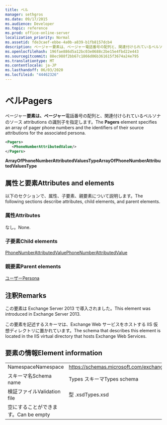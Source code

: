 ```yaml
---
title: ベル
manager: sethgros
ms.date: 09/17/2015
ms.audience: Developer
ms.topic: reference
ms.prod: office-online-server
localization_priority: Normal
ms.assetid: fde3caef-ebbe-4a0b-a839-b1fb8157dcb4
description: ページャー要素は、ページャー電話番号の配列と、関連付けられているペルソナのソース attributions の識別子を指定します。
ms.openlocfilehash: 196fae886d5a12bc03e0688c2be15e4fbd22e443
ms.sourcegitcommit: 88ec988f2bb67c1866d06b361615f3674a24e795
ms.translationtype: MT
ms.contentlocale: ja-JP
ms.lasthandoff: 06/03/2020
ms.locfileid: "44462326"
---
```

# <a name="pagers"></a><span data-ttu-id="f2c1a-103">ベル</span><span class="sxs-lookup"><span data-stu-id="f2c1a-103">Pagers</span></span>

<span data-ttu-id="f2c1a-104">ページャー**要素は、ページャー**電話番号の配列と、関連付けられているペルソナのソース attributions の識別子を指定します。</span><span class="sxs-lookup"><span data-stu-id="f2c1a-104">The **Pagers** element specifies an array of pager phone numbers and the identifiers of their source attributions for the associated persona.</span></span> 
  
```XML
<Pagers>
   <PhoneNumberAttributedValue/>
</Pagers>

```

 <span data-ttu-id="f2c1a-105">**ArrayOfPhoneNumberAttributedValuesType**</span><span class="sxs-lookup"><span data-stu-id="f2c1a-105">**ArrayOfPhoneNumberAttributedValuesType**</span></span>
## <a name="attributes-and-elements"></a><span data-ttu-id="f2c1a-106">属性と要素</span><span class="sxs-lookup"><span data-stu-id="f2c1a-106">Attributes and elements</span></span>

<span data-ttu-id="f2c1a-107">以下のセクションで、属性、子要素、親要素について説明します。</span><span class="sxs-lookup"><span data-stu-id="f2c1a-107">The following sections describe attributes, child elements, and parent elements.</span></span>
  
### <a name="attributes"></a><span data-ttu-id="f2c1a-108">属性</span><span class="sxs-lookup"><span data-stu-id="f2c1a-108">Attributes</span></span>

<span data-ttu-id="f2c1a-109">なし。</span><span class="sxs-lookup"><span data-stu-id="f2c1a-109">None.</span></span>
  
### <a name="child-elements"></a><span data-ttu-id="f2c1a-110">子要素</span><span class="sxs-lookup"><span data-stu-id="f2c1a-110">Child elements</span></span>

[<span data-ttu-id="f2c1a-111">PhoneNumberAttributedValue</span><span class="sxs-lookup"><span data-stu-id="f2c1a-111">PhoneNumberAttributedValue</span></span>](phonenumberattributedvalue.md)
  
### <a name="parent-elements"></a><span data-ttu-id="f2c1a-112">親要素</span><span class="sxs-lookup"><span data-stu-id="f2c1a-112">Parent elements</span></span>

[<span data-ttu-id="f2c1a-113">ユーザー</span><span class="sxs-lookup"><span data-stu-id="f2c1a-113">Persona</span></span>](persona.md)
  
## <a name="remarks"></a><span data-ttu-id="f2c1a-114">注釈</span><span class="sxs-lookup"><span data-stu-id="f2c1a-114">Remarks</span></span>

<span data-ttu-id="f2c1a-115">この要素は Exchange Server 2013 で導入されました。</span><span class="sxs-lookup"><span data-stu-id="f2c1a-115">This element was introduced in Exchange Server 2013.</span></span>
  
<span data-ttu-id="f2c1a-116">この要素を記述するスキーマは、Exchange Web サービスをホストする IIS 仮想ディレクトリに置かれています。</span><span class="sxs-lookup"><span data-stu-id="f2c1a-116">The schema that describes this element is located in the IIS virtual directory that hosts Exchange Web Services.</span></span>
  
## <a name="element-information"></a><span data-ttu-id="f2c1a-117">要素の情報</span><span class="sxs-lookup"><span data-stu-id="f2c1a-117">Element information</span></span>

|||
|:-----|:-----|
|<span data-ttu-id="f2c1a-118">Namespace</span><span class="sxs-lookup"><span data-stu-id="f2c1a-118">Namespace</span></span>  <br/> |https://schemas.microsoft.com/exchange/services/2006/types  <br/> |
|<span data-ttu-id="f2c1a-119">スキーマ名</span><span class="sxs-lookup"><span data-stu-id="f2c1a-119">Schema name</span></span>  <br/> |<span data-ttu-id="f2c1a-120">Types スキーマ</span><span class="sxs-lookup"><span data-stu-id="f2c1a-120">Types schema</span></span>  <br/> |
|<span data-ttu-id="f2c1a-121">検証ファイル</span><span class="sxs-lookup"><span data-stu-id="f2c1a-121">Validation file</span></span>  <br/> |<span data-ttu-id="f2c1a-122">型 .xsd</span><span class="sxs-lookup"><span data-stu-id="f2c1a-122">Types.xsd</span></span>  <br/> |
|<span data-ttu-id="f2c1a-123">空にすることができます。</span><span class="sxs-lookup"><span data-stu-id="f2c1a-123">Can be empty</span></span>  <br/> ||
   

